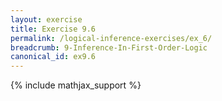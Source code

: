 ```yaml
---
layout: exercise
title: Exercise 9.6
permalink: /logical-inference-exercises/ex_6/
breadcrumb: 9-Inference-In-First-Order-Logic
canonical_id: ex9.6
---
```


{% include mathjax_support %}

